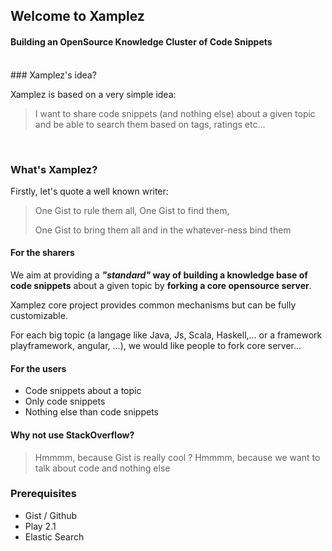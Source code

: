 ## Welcome to Xamplez
#### Building an OpenSource Knowledge Cluster of Code Snippets

<br/>
### Xamplez's idea?

Xamplez is based on a very simple idea: 
> I want to share code snippets (and nothing else) about a given topic and be able to search them based 
> on tags, ratings etc...

<br/>

### What's Xamplez?

Firstly, let's quote a well known writer:
> One Gist to rule them all, One Gist to find them,
>
> One Gist to bring them all and in the whatever-ness bind them

#### For the sharers

We aim at providing a **_"standard"_ way of building a knowledge base of code snippets** about a given topic 
by **forking a core opensource server**.

Xamplez core project provides common mechanisms but can be fully customizable. 

For each big topic (a langage like Java, Js, Scala, Haskell,... or a framework playframework, angular, ...),
we would like people to fork core server... 

#### For the users

 * Code snippets about a topic
 * Only code snippets
 * Nothing else than code snippets

#### Why not use StackOverflow?
>Hmmmm, because Gist is really cool ?
>Hmmmm, because we want to talk about code and nothing else


### Prerequisites

 * Gist / Github
 * Play 2.1
 * Elastic Search

